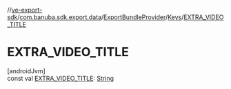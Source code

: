 //[ve-export-sdk](../../../../index.md)/[com.banuba.sdk.export.data](../../index.md)/[ExportBundleProvider](../index.md)/[Keys](index.md)/[EXTRA_VIDEO_TITLE](-e-x-t-r-a_-v-i-d-e-o_-t-i-t-l-e.md)

# EXTRA_VIDEO_TITLE

[androidJvm]\
const val [EXTRA_VIDEO_TITLE](-e-x-t-r-a_-v-i-d-e-o_-t-i-t-l-e.md): [String](https://kotlinlang.org/api/latest/jvm/stdlib/kotlin/-string/index.html)
